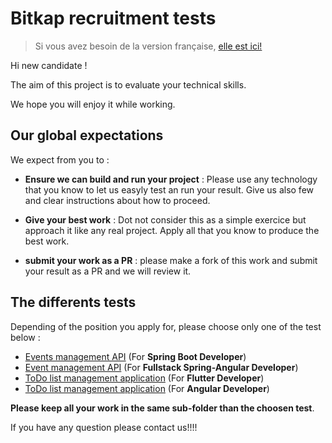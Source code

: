 # Bitkap recruitment tests

> Si vous avez besoin de la version française, [elle est ici!](ReadMe.fr.md)

Hi new candidate !

The aim of this project is to evaluate your technical skills. 

We hope you will enjoy it while working.


## Our global expectations

We expect from you to :

- **Ensure we can build  and run your project** : Please use any technology that you know to let us easyly test an run your result. Give us also few and clear instructions about how to proceed.

- **Give your best work** : Dot not consider this as a simple exercice but approach it like any real project. Apply all that you know to produce the best work.

- **submit your work as a PR** : please make a fork of this work and submit your result as a PR and we will review it.


## The differents tests

Depending of the position you apply for, please choose only one of the test below :

- [Events management API](events/ReadMe.md) (For **Spring Boot Developer**)
- [Event management API](events-spring-angular/ReadMe.md) (For **Fullstack Spring-Angular Developer**)
- [ToDo list management application](todos/ReadMe.md) (For **Flutter Developer**)
- [ToDo list management application](todos-angular/ReadMe.md) (For **Angular Developer**)

**Please keep all your work in the same sub-folder than the choosen test**.

If you have any question please contact us!!!!
